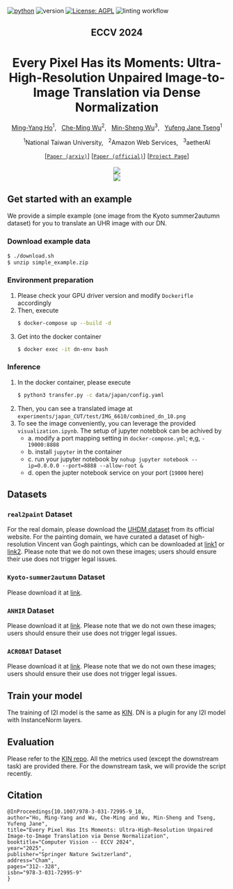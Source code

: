 [![python](https://img.shields.io/badge/Python-3.9-3776AB.svg?style=flat&logo=python&logoColor=white)](https://www.python.org)
![version](https://img.shields.io/badge/version-1.0.0-red)
[![License: AGPL](https://img.shields.io/badge/License-AGPL-yellow.svg)](https://github.com/Kaminyou/Dense-Normalization/blob/main/LICENSE)
![linting workflow](https://github.com/Kaminyou/Dense-Normalization/actions/workflows/main.yml/badge.svg)
<div align="center">

<h2>ECCV 2024</h2>
<h1>Every Pixel Has its Moments: Ultra-High-Resolution Unpaired Image-to-Image Translation via Dense Normalization</h1>

[Ming-Yang Ho](https://kaminyou.com/)<sup>1</sup>, &nbsp; [Che-Ming Wu](https://github.com/st9007a)<sup>2</sup>, &nbsp; [Min-Sheng Wu](https://github.com/Min-Sheng)<sup>3</sup>, &nbsp; [Yufeng Jane Tseng](https://www.csie.ntu.edu.tw/en/member/Faculty/Yufeng-Jane-Tseng-95281407)<sup>1</sup>

<sup>1</sup>National Taiwan University, &nbsp; <sup>2</sup>Amazon Web Services, &nbsp; <sup>3</sup>aetherAI<br>

[[`Paper (arxiv)`](https://arxiv.org/abs/2407.04245)] [[`Paper (official)`](https://link.springer.com/chapter/10.1007/978-3-031-72995-9_18)] [[`Project Page`](https://kaminyou.com/Dense-Normalization/)]
<br><br><image src="./images/teaser.jpg"/>
<br><image src="./images/framework.jpg"/>

</div>

## Get started with an example
We provide a simple example (one image from the Kyoto summer2autumn dataset) for you to translate an UHR image with our DN.

### Download example data
```bash
$ ./download.sh
$ unzip simple_example.zip
```

### Environment preparation
1. Please check your GPU driver version and modify `Dockerifle` accordingly
2. Then, execute
    ```bash
    $ docker-compose up --build -d
    ```
3. Get into the docker container
    ```bash
    $ docker exec -it dn-env bash
    ```

### Inference
1. In the docker container, please execute
    ```bash
    $ python3 transfer.py -c data/japan/config.yaml
    ```
2. Then, you can see a translated image at `experiments/japan_CUT/test/IMG_6610/combined_dn_10.png`
3. To see the image conveniently, you can leverage the provided `visualization.ipynb`. The setup of jupyter notebbok can be achived by
    - a. modify a port mapping setting in `docker-compose.yml`; e,g, `- 19000:8888`
    - b. install `jupyter` in the container
    - c. run your jupyter notebook by `nohup jupyter notebook --ip=0.0.0.0 --port=8888 --allow-root &`
    - d. open the jupter notebook service on your port (`19000` here)

## Datasets
### `real2paint` Dataset
For the real domain, please download the [UHDM dataset](https://xinyu-andy.github.io/uhdm-page/) from its official website. For the painting domain, we have curated a dataset of high-resolution Vincent van Gogh paintings, which can be downloaded at [link1](https://github.com/Kaminyou/UHR-Vincent-van-Gogh-real2paint) or [link2](https://www.dropbox.com/scl/fi/gohkhvipij61w496eeqdw/vincent_van_gogh.zip?rlkey=vco57kdadendwhy4zzednkk4i&st=d127g9bk&dl=0). Please note that we do not own these images; users should ensure their use does not trigger legal issues.

### `Kyoto-summer2autumn` Dataset
Please download it at [link](https://github.com/Kaminyou/Kyoto-summer2autumn).

### `ANHIR` Dataset
Please download it at [link](https://anhir.grand-challenge.org/Data/). Please note that we do not own these images; users should ensure their use does not trigger legal issues.

### `ACROBAT` Dataset
Please download it at [link](https://acrobat.grand-challenge.org/). Please note that we do not own these images; users should ensure their use does not trigger legal issues.

## Train your model
The training of I2I model is the same as [KIN](https://github.com/Kaminyou/URUST). DN is a plugin for any I2I model with InstanceNorm layers.

## Evaluation
Please refer to the [KIN repo](https://github.com/Kaminyou/URUST). All the metrics used (except the downstream task) are provided there. For the downstream task, we will provide the script recently.

## Citation
```
@InProceedings{10.1007/978-3-031-72995-9_18,
author="Ho, Ming-Yang and Wu, Che-Ming and Wu, Min-Sheng and Tseng, Yufeng Jane",
title="Every Pixel Has Its Moments: Ultra-High-Resolution Unpaired Image-to-Image Translation via Dense Normalization",
booktitle="Computer Vision -- ECCV 2024",
year="2025",
publisher="Springer Nature Switzerland",
address="Cham",
pages="312--328",
isbn="978-3-031-72995-9"
}
```
